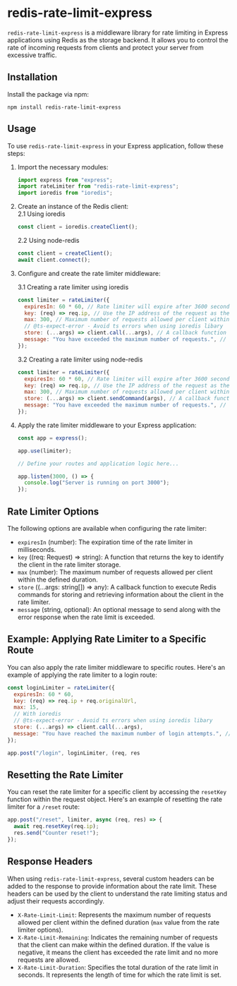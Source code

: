 # redis-rate-limit-express

`redis-rate-limit-express` is a middleware library for rate limiting in Express applications using Redis as the storage backend. It allows you to control the rate of incoming requests from clients and protect your server from excessive traffic.

## Installation

Install the package via npm:

```shell
npm install redis-rate-limit-express
```

## Usage

To use `redis-rate-limit-express` in your Express application, follow these steps:

1. Import the necessary modules:

   ```javascript
   import express from "express";
   import rateLimiter from "redis-rate-limit-express";
   import ioredis from "ioredis";
   ```

2. Create an instance of the Redis client:<br/>
   2.1 Using ioredis
   ```javascript
   const client = ioredis.createClient();
   ```
   2.2 Using node-redis
   ```javascript
   const client = createClient();
   await client.connect();
   ```
3. Configure and create the rate limiter middleware:

   3.1 Creating a rate limiter using ioredis

   ```javascript
   const limiter = rateLimiter({
     expiresIn: 60 * 60, // Rate limiter will expire after 3600 seconds (1 hour)
     key: (req) => req.ip, // Use the IP address of the request as the key to identify the client
     max: 300, // Maximum number of requests allowed per client within the defined duration
     // @ts-expect-error - Avoid ts errors when using ioredis libary
     store: (...args) => client.call(...args), // A callback function to execute Redis commands for storing and retrieving information about the client in the rate limiter
     message: "You have exceeded the maximum number of requests.", // Optional message to send when rate limit is exceeded
   });
   ```

   3.2 Creating a rate limiter using node-redis

   ```javascript
   const limiter = rateLimiter({
     expiresIn: 60 * 60, // Rate limiter will expire after 3600 seconds (1 hour)
     key: (req) => req.ip, // Use the IP address of the request as the key to identify the client
     max: 300, // Maximum number of requests allowed per client within the defined duration
     store: (...args) => client.sendCommand(args), // A callback function to execute Redis commands for storing and retrieving information about the client in the rate limiter
     message: "You have exceeded the maximum number of requests.", // Optional message to send when rate limit is exceeded
   });
   ```

4. Apply the rate limiter middleware to your Express application:

   ```javascript
   const app = express();

   app.use(limiter);

   // Define your routes and application logic here...

   app.listen(3000, () => {
     console.log("Server is running on port 3000");
   });
   ```

## Rate Limiter Options

The following options are available when configuring the rate limiter:

- `expiresIn` (number): The expiration time of the rate limiter in milliseconds.
- `key` ((req: Request) => string): A function that returns the key to identify the client in the rate limiter storage.
- `max` (number): The maximum number of requests allowed per client within the defined duration.
- `store` ((...args: string[]) => any): A callback function to execute Redis commands for storing and retrieving information about the client in the rate limiter.
- `message` (string, optional): An optional message to send along with the error response when the rate limit is exceeded.

## Example: Applying Rate Limiter to a Specific Route

You can also apply the rate limiter middleware to specific routes. Here's an example of applying the rate limiter to a login route:

```javascript
const loginLimiter = rateLimiter({
  expiresIn: 60 * 60,
  key: (req) => req.ip + req.originalUrl,
  max: 15,
  // With ioredis
  // @ts-expect-error - Avoid ts errors when using ioredis libary
  store: (...args) => client.call(...args),
  message: "You have reached the maximum number of login attempts.", // Optional message to send when rate limit is exceeded
});

app.post("/login", loginLimiter, (req, res
```

## Resetting the Rate Limiter

You can reset the rate limiter for a specific client by accessing the `resetKey` function within the request object. Here's an example of resetting the rate limiter for a `/reset` route:

```javascript
app.post("/reset", limiter, async (req, res) => {
  await req.resetKey(req.ip);
  res.send("Counter reset!");
});
```

## Response Headers

When using `redis-rate-limit-express`, several custom headers can be added to the response to provide information about the rate limit. These headers can be used by the client to understand the rate limiting status and adjust their requests accordingly.

- `X-Rate-Limit-Limit`: Represents the maximum number of requests allowed per client within the defined duration (`max` value from the rate limiter options).
- `X-Rate-Limit-Remaining`: Indicates the remaining number of requests that the client can make within the defined duration. If the value is negative, it means the client has exceeded the rate limit and no more requests are allowed.
- `X-Rate-Limit-Duration`: Specifies the total duration of the rate limit in seconds. It represents the length of time for which the rate limit is set.
